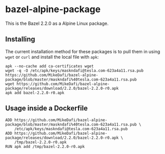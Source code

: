 # bazel-alpine-package

This is the Bazel 2.2.0 as a Alpine Linux package.

## Installing

The current installation method for these packages is to pull them in using `wget` or `curl` and install the local file with `apk`:

    apk --no-cache add ca-certificates wget
    wget -q -O /etc/apk/keys/maskndafi@tesla.com-623a4a11.rsa.pub https://github.com/MikeDafi/bazel-alpine-package/blob/master/maskndafi%40tesla.com-623a4a11.rsa.pub
    wget https://github.com/MikeDafi/bazel-alpine-package/releases/download/2.2.0/bazel-2.2.0-r0.apk
    apk add bazel-2.2.0-r0.apk

## Usage inside a Dockerfile

    ADD https://github.com/MikeDafi/bazel-alpine-package/blob/master/maskndafi%40tesla.com-623a4a11.rsa.pub \
        /etc/apk/keys/maskndafi@tesla.com-623a4a11.rsa.pub
    ADD https://github.com/MikeDafi/bazel-alpine-package/releases/download/2.2.0/bazel-2.2.0-r0.apk \
        /tmp/bazel-2.2.0-r0.apk
    RUN apk add /tmp/bazel-2.2.0-r0.apk

